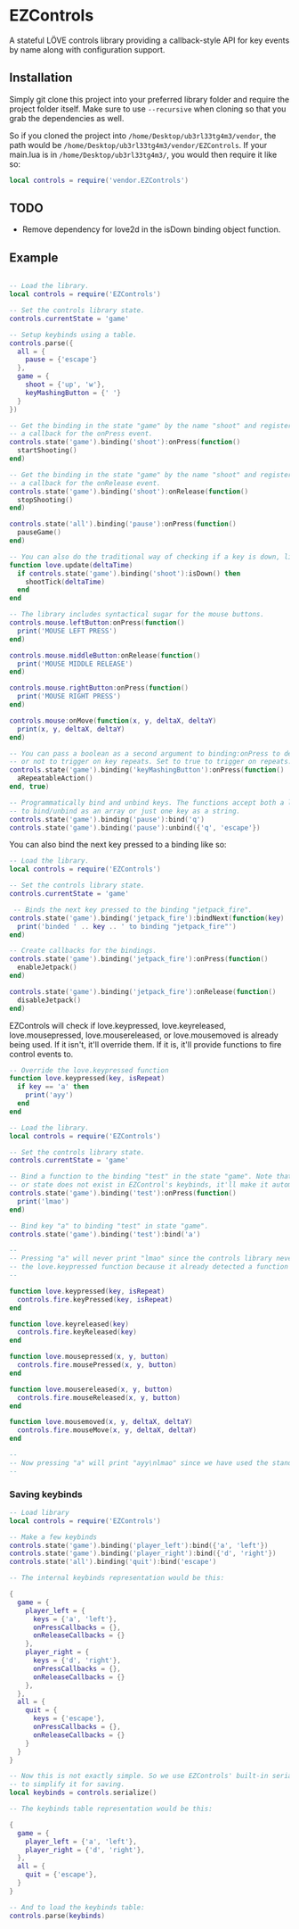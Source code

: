 # EZControls
A stateful LÖVE controls library providing a callback-style API for key events by name along with configuration support.

## Installation
Simply git clone this project into your preferred library folder and require the project folder itself. Make sure to use ```--recursive``` when cloning so that you grab the dependencies as well.

So if you cloned the project into ```/home/Desktop/ub3rl33tg4m3/vendor```, the path would be ```/home/Desktop/ub3rl33tg4m3/vendor/EZControls```. If your main.lua is in ```/home/Desktop/ub3rl33tg4m3/```, you would then require it like so:
```lua
local controls = require('vendor.EZControls')
```

## TODO
- Remove dependency for love2d in the isDown binding object function.

## Example
```lua

-- Load the library.
local controls = require('EZControls')

-- Set the controls library state.
controls.currentState = 'game'

-- Setup keybinds using a table.
controls.parse({
  all = {
    pause = {'escape'}
  },
  game = {
    shoot = {'up', 'w'},
    keyMashingButton = {' '}
  }
})

-- Get the binding in the state "game" by the name "shoot" and register
-- a callback for the onPress event.
controls.state('game').binding('shoot'):onPress(function()
  startShooting()
end)

-- Get the binding in the state "game" by the name "shoot" and register
-- a callback for the onRelease event.
controls.state('game').binding('shoot'):onRelease(function()
  stopShooting()
end)

controls.state('all').binding('pause'):onPress(function()
  pauseGame()
end)

-- You can also do the traditional way of checking if a key is down, like so:
function love.update(deltaTime)
  if controls.state('game').binding('shoot'):isDown() then
    shootTick(deltaTime)
  end
end

-- The library includes syntactical sugar for the mouse buttons.
controls.mouse.leftButton:onPress(function()
  print('MOUSE LEFT PRESS')
end)

controls.mouse.middleButton:onRelease(function()
  print('MOUSE MIDDLE RELEASE')
end)

controls.mouse.rightButton:onPress(function()
  print('MOUSE RIGHT PRESS')
end)

controls.mouse:onMove(function(x, y, deltaX, deltaY)
  print(x, y, deltaX, deltaY)
end)

-- You can pass a boolean as a second argument to binding:onPress to determine whether
-- or not to trigger on key repeats. Set to true to trigger on repeats. Defaults to false.
controls.state('game').binding('keyMashingButton'):onPress(function()
  aRepeatableAction()
end, true)

-- Programmatically bind and unbind keys. The functions accept both a list of keys
-- to bind/unbind as an array or just one key as a string.
controls.state('game').binding('pause'):bind('q')
controls.state('game').binding('pause'):unbind({'q', 'escape'})
```
You can also bind the next key pressed to a binding like so:
```lua
-- Load the library.
local controls = require('EZControls')

-- Set the controls library state.
controls.currentState = 'game'

 -- Binds the next key pressed to the binding "jetpack_fire".
controls.state('game').binding('jetpack_fire'):bindNext(function(key)
  print('binded ' .. key .. ' to binding "jetpack_fire"')
end)

-- Create callbacks for the bindings.
controls.state('game').binding('jetpack_fire'):onPress(function()
  enableJetpack()
end)

controls.state('game').binding('jetpack_fire'):onRelease(function()
  disableJetpack()
end)
```
EZControls will check if love.keypressed, love.keyreleased, love.mousepressed, love.mousereleased, or love.mousemoved is already being used. If it isn't, it'll override them. If it is, it'll provide functions to fire control events to.
```lua
-- Override the love.keypressed function
function love.keypressed(key, isRepeat)
  if key == 'a' then
    print('ayy')
  end
end

-- Load the library.
local controls = require('EZControls')

-- Set the controls library state.
controls.currentState = 'game'

-- Bind a function to the binding "test" in the state "game". Note that if the binding
-- or state does not exist in EZControl's keybinds, it'll make it automatically.
controls.state('game').binding('test'):onPress(function()
  print('lmao')
end)

-- Bind key "a" to binding "test" in state "game".
controls.state('game').binding('test'):bind('a')

--
-- Pressing "a" will never print "lmao" since the controls library never overriden
-- the love.keypressed function because it already detected a function there.
--

function love.keypressed(key, isRepeat)
  controls.fire.keyPressed(key, isRepeat)
end

function love.keyreleased(key)
  controls.fire.keyReleased(key)
end

function love.mousepressed(x, y, button)
  controls.fire.mousePressed(x, y, button)
end

function love.mousereleased(x, y, button)
  controls.fire.mouseReleased(x, y, button)
end

function love.mousemoved(x, y, deltaX, deltaY)
  controls.fire.mouseMove(x, y, deltaX, deltaY)
end

--
-- Now pressing "a" will print "ayy\nlmao" since we have used the standalone event functions.
--
```
### Saving keybinds
```lua
-- Load library
local controls = require('EZControls')

-- Make a few keybinds
controls.state('game').binding('player_left'):bind({'a', 'left'})
controls.state('game').binding('player_right'):bind({'d', 'right'})
controls.state('all').binding('quit'):bind('escape')

-- The internal keybinds representation would be this:

{
  game = {
    player_left = {
      keys = {'a', 'left'},
      onPressCallbacks = {},
      onReleaseCallbacks = {}
    },
    player_right = {
      keys = {'d', 'right'},
      onPressCallbacks = {},
      onReleaseCallbacks = {}
    },
  },
  all = {
    quit = {
      keys = {'escape'},
      onPressCallbacks = {},
      onReleaseCallbacks = {}
    }
  }
}

-- Now this is not exactly simple. So we use EZControls' built-in serialize function
-- to simplify it for saving.
local keybinds = controls.serialize()

-- The keybinds table representation would be this:

{
  game = {
    player_left = {'a', 'left'},
    player_right = {'d', 'right'},
  },
  all = {
    quit = {'escape'},
  }
}

-- And to load the keybinds table:
controls.parse(keybinds)
```
